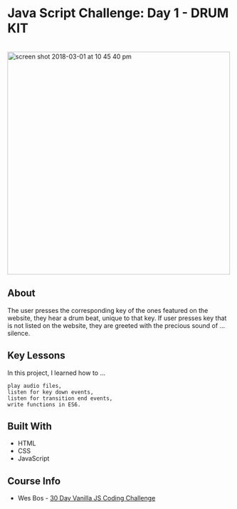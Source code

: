 
# Java Script Challenge: Day 1 - DRUM KIT
<br>
<img width="500" alt="screen shot 2018-03-01 at 10 45 40 pm" src="https://user-images.githubusercontent.com/24446599/36883792-52f63f00-1da2-11e8-88cd-46be151b41e6.png">
<br>

## About
The user presses the corresponding key of the ones featured on the website, they hear a drum beat, unique to that key. If user presses key that is not listed on the website, they are greeted with the precious sound of ... silence.

## Key Lessons

In this project, I learned how to ...

```
play audio files,
listen for key down events,
listen for transition end events,
write functions in ES6.
```
## Built With

* HTML
* CSS
* JavaScript

## Course Info

* Wes Bos - [30 Day Vanilla JS Coding Challenge](https://javascript30.com/)
